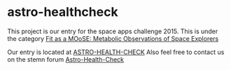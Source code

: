 # astro-healthcheck

This project is our entry for the space apps challenge 2015.
This is under the category [Fit as a MOoSE: Metabolic Observations of Space Explorers](https://2015.spaceappschallenge.org/challenge/fit-moose-metabolic-observations-space-explorers/)

Our entry is located at [ASTRO-HEALTH-CHECK](https://2015.spaceappschallenge.org/project/astro-health-check/)
Also feel free to contact us on the stemn forum [Astro-Health-Check](https://stemn.com/projects/astro-health-check)
